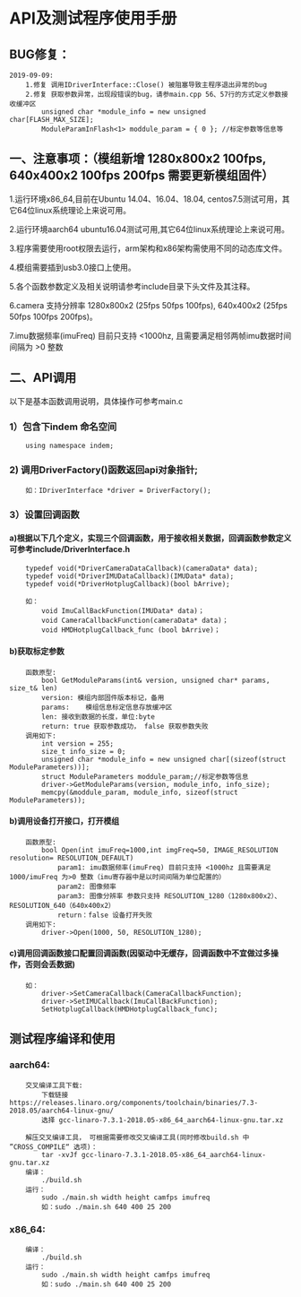 API及测试程序使用手册
====  



##  BUG修复：
~~~
2019-09-09:
	1.修复 调用IDriverInterface::Close() 被阻塞导致主程序退出异常的bug
	2.修复 获取参数异常，出现段错误的bug，请参main.cpp 56、57行的方式定义参数接收缓冲区
	    unsigned char *module_info = new unsigned char[FLASH_MAX_SIZE];
	    ModuleParamInFlash<1> moddule_param = { 0 }; //标定参数等信息等
~~~

## 一、注意事项：（模组新增 1280x800x2 100fps, 640x400x2 100fps 200fps 需要更新模组固件）

1.运行环境x86_64,目前在Ubuntu 14.04、16.04、18.04, centos7.5测试可用，其它64位linux系统理论上来说可用。

2.运行环境aarch64 ubuntu16.04测试可用,其它64位linux系统理论上来说可用。

3.程序需要使用root权限去运行，arm架构和x86架构需使用不同的动态库文件。

4.模组需要插到usb3.0接口上使用。

5.各个函数参数定义及相关说明请参考include目录下头文件及其注释。

6.camera 支持分辨率 1280x800x2 (25fps 50fps 100fps), 640x400x2 (25fps 50fps 100fps 200fps)。

7.imu数据频率(imuFreq) 目前只支持 <1000hz, 且需要满足相邻两帧imu数据时间间隔为 >0 整数

## 二、API调用
以下是基本函数调用说明，具体操作可参考main.c
### 1）包含下indem 命名空间
~~~
    using namespace indem;
~~~
### 2) 调用DriverFactory()函数返回api对象指针;
~~~
    如：IDriverInterface *driver = DriverFactory();
~~~
### 3）设置回调函数
#### a)根据以下几个定义，实现三个回调函数，用于接收相关数据，回调函数参数定义可参考include/DriverInterface.h
~~~
    typedef void(*DriverCameraDataCallback)(cameraData* data);
    typedef void(*DriverIMUDataCallback)(IMUData* data);
    typedef void(*DriverHotplugCallback)(bool bArrive);
    
    如：
        void ImuCallBackFunction(IMUData* data)；
        void CameraCallbackFunction(cameraData* data)；
        void HMDHotplugCallback_func (bool bArrive)；
~~~
#### b)获取标定参数
~~~
    函数原型:
        bool GetModuleParams(int& version, unsigned char* params, size_t& len)
        version: 模组内部固件版本标记，备用
        params:    模组信息标定信息存放缓冲区
        len: 接收到数据的长度，单位:byte
        return: true 获取参数成功， false 获取参数失败
    调用如下:
        int version = 255;
        size_t info_size = 0;
        unsigned char *module_info = new unsigned char[(sizeof(struct ModuleParameters))];
        struct ModuleParameters moddule_param;//标定参数等信息
        driver->GetModuleParams(version, module_info, info_size);
        memcpy(&moddule_param, module_info, sizeof(struct ModuleParameters));
~~~
#### b)调用设备打开接口，打开模组
~~~
    函数原型:
        bool Open(int imuFreq=1000,int imgFreq=50, IMAGE_RESOLUTION resolution= RESOLUTION_DEFAULT)
            param1: imu数据频率(imuFreq) 目前只支持 <1000hz 且需要满足 1000/imuFreq 为>0 整数（imu寄存器中是以时间间隔为单位配置的）
            param2: 图像频率
            param3: 图像分辨率 参数只支持 RESOLUTION_1280（1280x800x2）、RESOLUTION_640（640x400x2）
            return：false 设备打开失败
    调用如下:
        driver->Open(1000, 50, RESOLUTION_1280);
~~~
#### c)调用回调函数接口配置回调函数(因驱动中无缓存，回调函数中不宜做过多操作，否则会丢数据)
~~~
    如： 
        driver->SetCameraCallback(CameraCallbackFunction);
        driver->SetIMUCallback(ImuCallBackFunction);
        SetHotplugCallback(HMDHotplugCallback_func);
~~~
## 测试程序编译和使用
### aarch64:
~~~
    交叉编译工具下载:
        下载链接  https://releases.linaro.org/components/toolchain/binaries/7.3-2018.05/aarch64-linux-gnu/
        选择 gcc-linaro-7.3.1-2018.05-x86_64_aarch64-linux-gnu.tar.xz
    
    解压交叉编译工具， 可根据需要修改交叉编译工具(同时修改build.sh 中 ”CROSS_COMPILE“ 选项)：
        tar -xvJf gcc-linaro-7.3.1-2018.05-x86_64_aarch64-linux-gnu.tar.xz
    编译：
        ./build.sh
    运行：
        sudo ./main.sh width height camfps imufreq
        如：sudo ./main.sh 640 400 25 200
~~~
### x86_64:
~~~
    编译：
        ./build.sh
    运行：
        sudo ./main.sh width height camfps imufreq
        如：sudo ./main.sh 640 400 25 200
~~~


